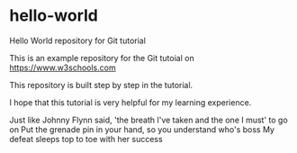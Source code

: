 # hello-world
Hello World repository for Git tutorial

This is an example repository for the Git tutoial on https://www.w3schools.com

This repository is built step by step in the tutorial. 

I hope that this tutorial is very helpful for my learning experience. 

Just like Johnny Flynn said, 'the breath I've taken and the one I must' to go on
Put the grenade pin in your hand, so you understand who's boss
My defeat sleeps top to toe with her success
